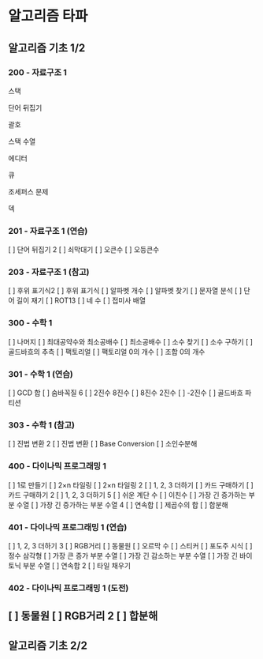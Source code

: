 # 알고리즘 타파

## 알고리즘 기초 1/2

### 200 - 자료구조 1
스택

단어 뒤집기

괄호

스택 수열

에디터

큐

조세퍼스 문제

덱

### 201 - 자료구조 1 (연습)
[ ] 단어 뒤집기 2
[ ] 쇠막대기
[ ] 오큰수
[ ] 오등큰수
### 203 - 자료구조 1 (참고)
[ ] 후위 표기식2
[ ] 후위 표기식
[ ] 알파벳 개수
[ ] 알파벳 찾기
[ ] 문자열 분석
[ ] 단어 길이 재기
[ ] ROT13
[ ] 네 수
[ ] 접미사 배열
### 300 - 수학 1
[ ] 나머지
[ ] 최대공약수와 최소공배수
[ ] 최소공배수
[ ] 소수 찾기
[ ] 소수 구하기
[ ] 골드바흐의 추측
[ ] 팩토리얼
[ ] 팩토리얼 0의 개수
[ ] 조합 0의 개수
### 301 - 수학 1 (연습)
[ ] GCD 합
[ ] 숨바꼭질 6
[ ] 2진수 8진수
[ ] 8진수 2진수
[ ] -2진수
[ ] 골드바흐 파티션
### 303 - 수학 1 (참고)
[ ] 진법 변환 2
[ ] 진법 변환
[ ] Base Conversion
[ ] 소인수분해
### 400 - 다이나믹 프로그래밍 1
[ ] 1로 만들기
[ ] 2×n 타일링
[ ] 2×n 타일링 2
[ ] 1, 2, 3 더하기
[ ] 카드 구매하기
[ ] 카드 구매하기 2
[ ] 1, 2, 3 더하기 5
[ ] 쉬운 계단 수
[ ] 이친수
[ ] 가장 긴 증가하는 부분 수열
[ ] 가장 긴 증가하는 부분 수열 4
[ ] 연속합
[ ] 제곱수의 합
[ ] 합분해
### 401 - 다이나믹 프로그래밍 1 (연습)
[ ] 1, 2, 3 더하기 3
[ ] RGB거리
[ ] 동물원
[ ] 오르막 수
[ ] 스티커
[ ] 포도주 시식
[ ] 정수 삼각형
[ ] 가장 큰 증가 부분 수열
[ ] 가장 긴 감소하는 부분 수열
[ ] 가장 긴 바이토닉 부분 수열
[ ] 연속합 2
[ ] 타일 채우기
### 402 - 다이나믹 프로그래밍 1 (도전)
[ ] 동물원
[ ] RGB거리 2
[ ] 합분해
------------
## 알고리즘 기초 2/2